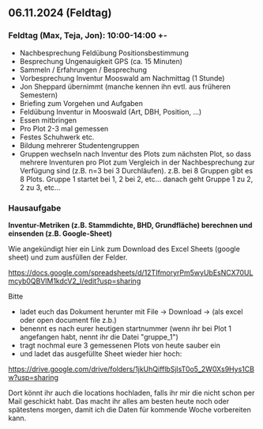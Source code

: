 ## 06.11.2024 (Feldtag)

### Feldtag (Max, Teja, Jon): 10:00-14:00 +-

- Nachbesprechung Feldübung Positionsbestimmung
- Besprechung Ungenauigkeit GPS (ca. 15 Minuten)
- Sammeln / Erfahrungen / Besprechung
- Vorbesprechung Inventur Mooswald am Nachmittag (1 Stunde)
- Jon Sheppard übernimmt (manche kennen ihn evtl. aus früheren Semestern)
- Briefing zum Vorgehen und Aufgaben
- Feldübung Inventur in Mooswald (Art, DBH, Position, …)
- Essen mitbringen
- Pro Plot 2-3 mal gemessen
- Festes Schuhwerk etc.
- Bildung mehrerer Studentengruppen
- Gruppen wechseln nach Inventur des Plots zum nächsten Plot, so dass mehrere Inventuren pro Plot zum Vergleich in der Nachbesprechung zur Verfügung sind (z.B. n=3 bei 3 Durchläufen). z.B. bei 8 Gruppen gibt es 8 Plots. Gruppe 1 startet bei 1, 2 bei 2, etc… danach geht Gruppe 1 zu 2, 2 zu 3, etc…

### Hausaufgabe

**Inventur-Metriken (z.B. Stammdichte, BHD, Grundfläche) berechnen und einsenden (z.B. Google-Sheet)**

Wie angekündigt hier ein Link zum Download des Excel Sheets (google sheet) und zum ausfüllen der Felder.

https://docs.google.com/spreadsheets/d/12TIfmoryrPm5wyUbEsNCX70ULmcyb0QBVlM1kdcV2_I/edit?usp=sharing

Bitte
- ladet euch das Dokument herunter mit File -> Download -> (als excel oder open document file z.b.)
- benennt es nach eurer heutigen startnummer (wenn ihr bei Plot 1 angefangen habt, nennt ihr die Datei "gruppe_1")
- tragt nochmal eure 3 gemessenen Plots von heute sauber ein
- und ladet das ausgefüllte Sheet wieder hier hoch:

https://drive.google.com/drive/folders/1jkUhQifflbSjlsT0o5_2W0Xs9Hys1CBw?usp=sharing

Dort könnt ihr auch die locations hochladen, falls ihr mir die nicht schon per Mail geschickt habt. Das macht ihr alles am besten heute noch oder spätestens morgen, damit ich die Daten für kommende Woche vorbereiten kann.